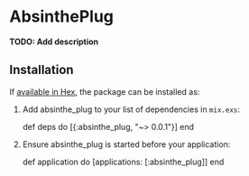 # AbsinthePlug

**TODO: Add description**

## Installation

If [available in Hex](https://hex.pm/docs/publish), the package can be installed as:

  1. Add absinthe_plug to your list of dependencies in `mix.exs`:

        def deps do
          [{:absinthe_plug, "~> 0.0.1"}]
        end

  2. Ensure absinthe_plug is started before your application:

        def application do
          [applications: [:absinthe_plug]]
        end


